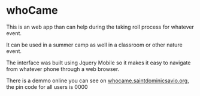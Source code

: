 # whoCame

This is an web app than can help during the taking roll process for whatever event.

It can be used in a summer camp as well in a classroom or other nature event.

The interface was built using Jquery Mobile so it makes it easy to navigate from whatever phone through a web browser.

There is a demmo online you can see on [whocame.saintdominicsavio.org](whocame.saintdominicsavio.org), the pin code for all users is 0000
